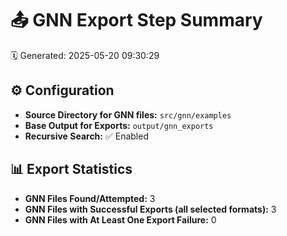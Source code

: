 # 📤 GNN Export Step Summary

🗓️ Generated: 2025-05-20 09:30:29

## ⚙️ Configuration
- **Source Directory for GNN files:** `src/gnn/examples`
- **Base Output for Exports:** `output/gnn_exports`
- **Recursive Search:** ✅ Enabled

## 📊 Export Statistics
- **GNN Files Found/Attempted:** 3
- **GNN Files with Successful Exports (all selected formats):** 3
- **GNN Files with At Least One Export Failure:** 0
